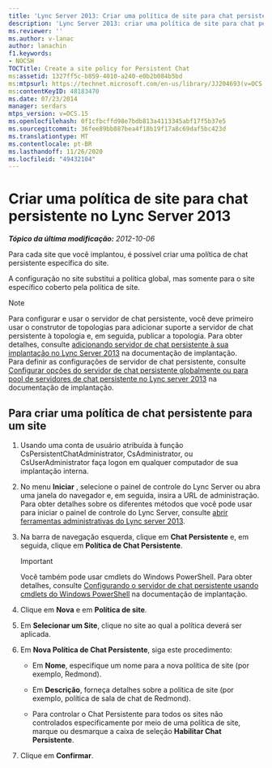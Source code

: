 ```yaml
---
title: 'Lync Server 2013: Criar uma política de site para chat persistente'
description: 'Lync Server 2013: criar uma política de site para chat persistente.'
ms.reviewer: ''
ms.author: v-lanac
author: lanachin
f1.keywords:
- NOCSH
TOCTitle: Create a site policy for Persistent Chat
ms:assetid: 1327ff5c-b859-4010-a240-e0b2b084b5bd
ms:mtpsurl: https://technet.microsoft.com/en-us/library/JJ204693(v=OCS.15)
ms:contentKeyID: 48183470
ms.date: 07/23/2014
manager: serdars
mtps_version: v=OCS.15
ms.openlocfilehash: 0f1cfbcffd98e7bdb813a4113345abf17f5b37e5
ms.sourcegitcommit: 36fee89bb887bea4f18b19f17a8c69daf5bc423d
ms.translationtype: MT
ms.contentlocale: pt-BR
ms.lasthandoff: 11/26/2020
ms.locfileid: "49432104"
---
```

# <a name="create-a-site-policy-for-persistent-chat-in-lync-server-2013"></a>Criar uma política de site para chat persistente no Lync Server 2013

<div data-xmlns="http://www.w3.org/1999/xhtml">

<div class="topic" data-xmlns="http://www.w3.org/1999/xhtml" data-msxsl="urn:schemas-microsoft-com:xslt" data-cs="https://msdn.microsoft.com/">

<div data-asp="https://msdn2.microsoft.com/asp">



</div>

<div id="mainSection">

<div id="mainBody">

<span> </span>

_**Tópico da última modificação:** 2012-10-06_

Para cada site que você implantou, é possível criar uma política de chat persistente específica do site.

A configuração no site substitui a política global, mas somente para o site específico coberto pela política de site.

<div>


> [!NOTE]  
> Para configurar e usar o servidor de chat persistente, você deve primeiro usar o construtor de topologias para adicionar suporte a servidor de chat persistente à topologia e, em seguida, publicar a topologia. Para obter detalhes, consulte <A href="lync-server-2013-adding-persistent-chat-server-to-your-deployment.md">adicionando servidor de chat persistente à sua implantação no Lync Server 2013</A> na documentação de implantação.<BR>Para definir as configurações de servidor de chat persistente, consulte <A href="lync-server-2013-configure-persistent-chat-server-options-globally-or-for-persistent-chat-server-pool.md">Configurar opções do servidor de chat persistente globalmente ou para pool de servidores de chat persistente no Lync server 2013</A> na documentação de implantação.



</div>

<div>

## <a name="to-create-a-persistent-chat-policy-for-a-site"></a>Para criar uma política de chat persistente para um site

1.  Usando uma conta de usuário atribuída à função CsPersistentChatAdministrator, CsAdministrator, ou CsUserAdministrator faça logon em qualquer computador de sua implantação interna.

2.  No menu **Iniciar** , selecione o painel de controle do Lync Server ou abra uma janela do navegador e, em seguida, insira a URL de administração. Para obter detalhes sobre os diferentes métodos que você pode usar para iniciar o painel de controle do Lync Server, consulte [abrir ferramentas administrativas do Lync server 2013](lync-server-2013-open-lync-server-administrative-tools.md).

3.  Na barra de navegação esquerda, clique em **Chat Persistente** e, em seguida, clique em **Política de Chat Persistente**.
    
    <div>
    

    > [!IMPORTANT]  
    > Você também pode usar cmdlets do Windows PowerShell. Para obter detalhes, consulte <A href="configuring-persistent-chat-server-by-using-windows-powershell-cmdlets.md">Configurando o servidor de chat persistente usando cmdlets do Windows PowerShell</A> na documentação de implantação.

    
    </div>

4.  Clique em **Nova** e em **Política de site**.

5.  Em **Selecionar um Site**, clique no site ao qual a política deverá ser aplicada.

6.  Em **Nova Política de Chat Persistente**, siga este procedimento:
    
      - Em **Nome**, especifique um nome para a nova política de site (por exemplo, Redmond).
    
      - Em **Descrição**, forneça detalhes sobre a política de site (por exemplo, política de sala de chat de Redmond).
    
      - Para controlar o Chat Persistente para todos os sites não controlados especificamente por meio de uma política de site, marque ou desmarque a caixa de seleção **Habilitar Chat Persistente**.

7.  Clique em **Confirmar**.

</div>

</div>

<span> </span>

</div>

</div>

</div>

